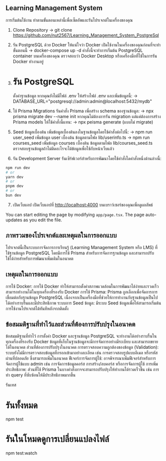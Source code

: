 ## Learning Management System

การเริ่มต้นใช้งาน
ทำตามขั้นตอนเหล่านี้เพื่อเซ็ตอัพและรันโปรเจกต์ในเครื่องของคุณ

1. Clone Repository
   -> git clone https://github.com/nut2567/Learning_Management_System_PostgreSql

2. รัน PostgreSQL ด้วย Docker
   ให้แน่ใจว่า Docker เปิดใช้งานในเครื่องของคุณก่อนที่จะทำขั้นตอนนี้
   -> docker-compose up -d
   คำสั่งนี้จะทำการเริ่มต้น PostgreSQL container บนเครื่องของคุณ ตรวจสอบว่า Docker Desktop หรือเครื่องมือที่ใช้ในการรัน Docker ทำงานอยู่

3. # รัน PostgreSQL

   ตั้งค่าฐานข้อมูล
   หากคุณยังไม่มีไฟล์ .env ให้สร้างไฟล์ .env และเพิ่มข้อมูลนี้:
   -> DATABASE_URL="postgresql://admin:admin@localhost:5432/mydb"

4. ใช้ Prisma Migrations
   รันคำสั่ง Prisma เพื่อสร้าง schema ของฐานข้อมูล:
   -> npx prisma migrate dev --name init
   หากคุณไม่ต้องการรัน migration แต่แค่ต้องการสร้าง Prisma models ให้ใช้คำสั่งนี้แทน:
   -> npx peisma generate
   (แบบไม่ migrate)

5. Seed ข้อมูลเบื้องต้น
   เพิ่มข้อมูลเบื้องต้นลงในฐานข้อมูลโดยใช้คำสั่งต่อไปนี้:
   -> npm run user_seed
   เพิ่มข้อมูล user เบื้องต้น ข้อมูลตามไฟล lib/userinfo.ts
   -> npm run courses_seed
   เพิ่มข้อมูล courses เบื้องต้น ข้อมูลตามไฟล lib/courses_seed.ts
   ตรวจสอบฐานข้อมูลถ้าไม่ติดอะไรจะได้ข้อมูลเพื่อใช้กับหน้าเว็บแล้ว

6. รัน Development Server
   รันเซิร์ฟเวอร์สำหรับการพัฒนาโดยใช้คำสั่งใดคำสั่งหนึ่งด้านล่างนี้:

```bash
npm run dev
# or
yarn dev
# or
pnpm dev
# or
bun dev
```

7. เปิดเว็บแอป
   เปิดเว็บแอปที่ [http://localhost:4000](http://localhost:4000) บนเบราว์เซอร์ของคุณเพื่อดูผลลัพธ์

You can start editing the page by modifying `app/page.tsx`. The page auto-updates as you edit the file.

## ภาพรวมของโปรเจกต์และเหตุผลในการออกแบบ

โปรเจกต์นี้เป็นระบบการจัดการการเรียนรู้ (Learning Management System หรือ LMS) ที่ใช้ฐานข้อมูล PostgreSQL โดยมีการใช้ Prisma สำหรับการจัดการฐานข้อมูล และสามารถปรับใช้ได้ง่ายสำหรับการพัฒนาเพิ่มเติมในอนาคต

## เหตุผลในการออกแบบ

การใช้ Docker: การใช้ Docker ทำให้สามารถตั้งค่าสภาพแวดล้อมในการพัฒนาได้ง่ายและรวดเร็ว สามารถทำงานได้ในทุกเครื่องที่รองรับ Docker
การใช้ Prisma: Prisma ถูกเลือกเพื่อจัดการการเชื่อมต่อกับฐานข้อมูล PostgreSQL เนื่องจากเป็นเครื่องมือที่ช่วยให้การทำงานกับฐานข้อมูลเป็นไปได้อย่างราบรื่นและมีประสิทธิภาพ
ระบบการ Seed ข้อมูล: มีระบบ Seed ข้อมูลเพื่อให้สามารถเริ่มต้นการใช้งานโปรเจกต์ได้ทันทีหลังจากติดตั้ง

## ข้อสมมติฐานที่ทำไว้และส่วนที่ต้องการปรับปรุงในอนาคต

ข้อสมมติฐานที่ทำไว้
การตั้งค่า Docker และฐานข้อมูล PostgreSQL จะทำงานได้อย่างราบรื่นในทุกเครื่องที่รองรับ Docker
ข้อมูลที่เก็บในฐานข้อมูลจะมีการจัดการอย่างมีระเบียบ และสามารถขยายได้ในอนาคต
ส่วนที่ต้องการปรับปรุงในอนาคต
การตรวจสอบความถูกต้องของข้อมูล (Validation): ระบบยังไม่มีการตรวจสอบข้อมูลที่กรอกเข้ามาอย่างละเอียด เช่น การตรวจสอบรูปแบบอีเมล หรือรหัสผ่านที่ปลอดภัย ซึ่งสามารถเพิ่มในอนาคต
ฟีเจอร์การจัดการผู้ใช้: อาจพิจารณาเพิ่มฟีเจอร์สำหรับการจัดการผู้ใช้แบบ admin เช่น การจัดการข้อมูลคอร์ส การสร้าง/ลบคอร์ส หรือการจัดการผู้ใช้
การเพิ่มประสิทธิภาพ: ส่วนที่ใช้ Prisma ในบางคำสั่งอาจจะสามารถปรับปรุงให้ทำงานได้รวดเร็วขึ้น เช่น การทำ query ที่ซับซ้อนให้มีประสิทธิภาพมากขึ้น

รันเทส

# รันทั้งหมด

npm test

# รันในโหมดดูการเปลี่ยนแปลงไฟล์

npm test:watch
